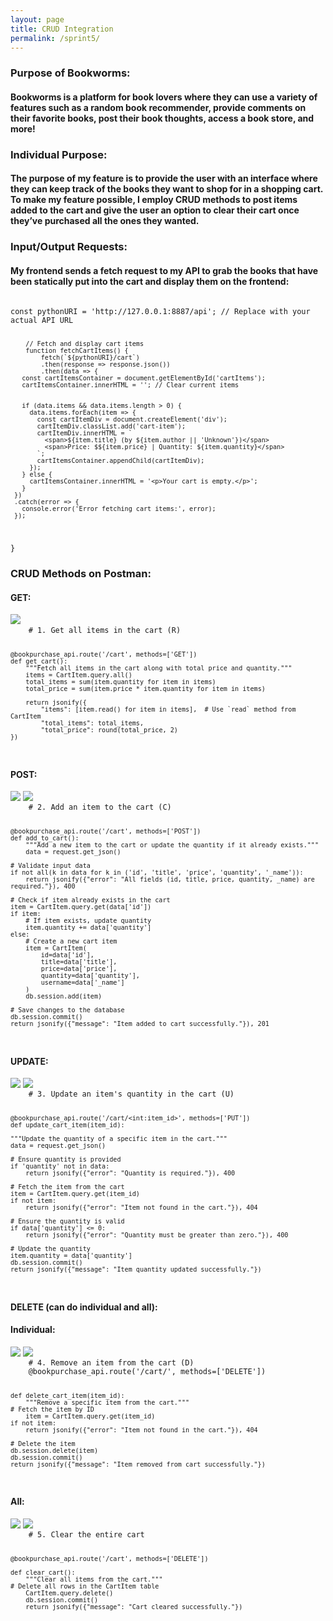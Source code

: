 ```yaml
---
layout: page
title: CRUD Integration 
permalink: /sprint5/
---
```


<h3> <b> Purpose of Bookworms: </b> </h3>
<h4> Bookworms is a platform for book lovers where they can use a variety of features such as a random book recommender, provide comments on their favorite books, post their book thoughts, access a book store, and more! </h4>

<h3> <b>  Individual Purpose: </b>  </h3>
<h4> The purpose of my feature is to provide the user with an interface where they can keep track of the books they want to shop for in a shopping cart. To make my feature possible, I employ CRUD methods to post items added to the cart and give the user an option to clear their cart once they’ve purchased all the ones they wanted.
 </h4>

<h3> <b>  Input/Output Requests:  </b> </h3>
<h4> My frontend sends a fetch request to my API to grab the books that have been statically put into the cart and display them on the frontend:
 </h4>

<code> 
const pythonURI = 'http://127.0.0.1:8887/api'; // Replace with your actual API URL

        // Fetch and display cart items
        function fetchCartItems() {
            fetch(`${pythonURI}/cart`)
            .then(response => response.json())
            .then(data => {
       const cartItemsContainer = document.getElementById('cartItems');
       cartItemsContainer.innerHTML = ''; // Clear current items


       if (data.items && data.items.length > 0) {
         data.items.forEach(item => {
           const cartItemDiv = document.createElement('div');
           cartItemDiv.classList.add('cart-item');
           cartItemDiv.innerHTML = `
             <span>${item.title} (by ${item.author || 'Unknown'})</span>
             <span>Price: $${item.price} | Quantity: ${item.quantity}</span>
           `;
           cartItemsContainer.appendChild(cartItemDiv);
         });
       } else {
         cartItemsContainer.innerHTML = '<p>Your cart is empty.</p>';
       }
     })
     .catch(error => {
       console.error('Error fetching cart items:', error);
     });
 }
</code>

<h3> <b>  CRUD Methods on Postman:  </b> </h3>

<h4> <b>  GET:  </b> </h4>
<img src="{{site.baseurl}}/images/get.png">

<code> 
    # 1. Get all items in the cart (R)
    
    @bookpurchase_api.route('/cart', methods=['GET'])
    def get_cart():
        """Fetch all items in the cart along with total price and quantity."""
        items = CartItem.query.all()
        total_items = sum(item.quantity for item in items)
        total_price = sum(item.price * item.quantity for item in items)

        return jsonify({
            "items": [item.read() for item in items],  # Use `read` method from CartItem
            "total_items": total_items,
            "total_price": round(total_price, 2)
    })
</code>

<h4> <b>  POST:  </b> </h4>
<img src="{{site.baseurl}}/images/post.png">
<img src="{{site.baseurl}}/images/postdb.png">

<code> 
    # 2. Add an item to the cart (C)

    @bookpurchase_api.route('/cart', methods=['POST'])
    def add_to_cart():
        """Add a new item to the cart or update the quantity if it already exists."""
        data = request.get_json()

    # Validate input data
    if not all(k in data for k in ('id', 'title', 'price', 'quantity', '_name')):
        return jsonify({"error": "All fields (id, title, price, quantity, _name) are required."}), 400

    # Check if item already exists in the cart
    item = CartItem.query.get(data['id'])
    if item:
        # If item exists, update quantity
        item.quantity += data['quantity']
    else:
        # Create a new cart item
        item = CartItem(
            id=data['id'],
            title=data['title'],
            price=data['price'],
            quantity=data['quantity'],
            username=data['_name']
        )
        db.session.add(item)

    # Save changes to the database
    db.session.commit()
    return jsonify({"message": "Item added to cart successfully."}), 201
</code>

<h4> <b>  UPDATE:  </b> </h4>
<img src="{{site.baseurl}}/images/update.png">
<img src="{{site.baseurl}}/images/updatedb.png">

<code> 
    # 3. Update an item's quantity in the cart (U)

    @bookpurchase_api.route('/cart/<int:item_id>', methods=['PUT'])
    def update_cart_item(item_id):

    """Update the quantity of a specific item in the cart."""
    data = request.get_json()

    # Ensure quantity is provided
    if 'quantity' not in data:
        return jsonify({"error": "Quantity is required."}), 400

    # Fetch the item from the cart
    item = CartItem.query.get(item_id)
    if not item:
        return jsonify({"error": "Item not found in the cart."}), 404

    # Ensure the quantity is valid
    if data['quantity'] <= 0:
        return jsonify({"error": "Quantity must be greater than zero."}), 400

    # Update the quantity
    item.quantity = data['quantity']
    db.session.commit()
    return jsonify({"message": "Item quantity updated successfully."})
</code>

<h4> <b>  DELETE (can do individual and all):  </b> </h4>
<h4> <b>  Individual:  </b> </h4>
<img src="{{site.baseurl}}/images/ind_delete.png">
<img src="{{site.baseurl}}/images/ind_deletedb.png">

<code>
    # 4. Remove an item from the cart (D)
    @bookpurchase_api.route('/cart/<int:item_id>', methods=['DELETE'])

    def delete_cart_item(item_id):
        """Remove a specific item from the cart."""
    # Fetch the item by ID
        item = CartItem.query.get(item_id)
    if not item:
        return jsonify({"error": "Item not found in the cart."}), 404

    # Delete the item
    db.session.delete(item)
    db.session.commit()
    return jsonify({"message": "Item removed from cart successfully."})
</code>

<h4> <b>  All:  </b> </h4>
<img src="{{site.baseurl}}/images/delete.png">
<img src="{{site.baseurl}}/images/deletedb.png">

<code>
    # 5. Clear the entire cart

    @bookpurchase_api.route('/cart', methods=['DELETE'])

    def clear_cart():
        """Clear all items from the cart."""
    # Delete all rows in the CartItem table
        CartItem.query.delete()
        db.session.commit()
        return jsonify({"message": "Cart cleared successfully."})
</code>